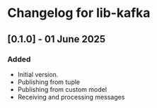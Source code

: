# Changelog for lib-kafka

## [0.1.0] - 01 June 2025

### Added

- Initial version.
- Publishing from tuple
- Publishing from custom model
- Receiving and processing messages
